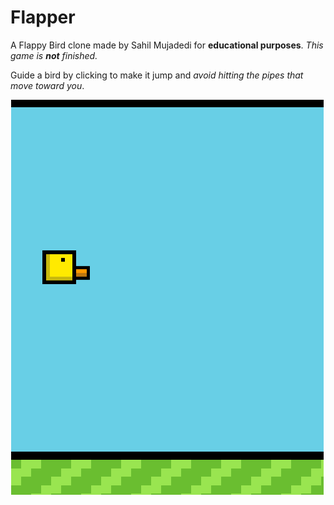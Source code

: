 # Flapper

A Flappy Bird clone made by Sahil Mujadedi for <b>educational purposes</b>.
<i>This game is <b>not</b> finished.</i>

Guide a bird by clicking to make it jump and <i>avoid hitting the pipes that move toward you</i>.

<img src="img/example.png" alt="photo of flapper website">
